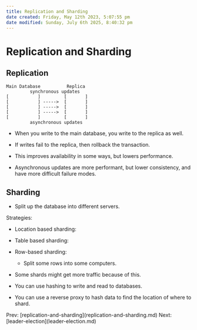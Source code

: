 ```yaml
---
title: Replication and Sharding
date created: Friday, May 12th 2023, 5:07:55 pm
date modified: Sunday, July 6th 2025, 8:40:32 pm
---
```


# Replication and Sharding

## Replication

    Main Database          Replica
             synchronous updates
    [           ]         [       ]
    [           ] ----->  [       ]
    [           ] ----->  [       ]
    [           ] ----->  [       ]
    [           ]         [       ]
             asynchronous updates

- When you write to the main database, you write to the replica as
  well.

- If writes fail to the replica, then rollback the transaction.

- This improves availability in some ways, but lowers performance.

- Asynchronous updates are more performant, but lower consistency, and
  have more difficult failure modes.

## Sharding

- Split up the database into different servers.

Strategies:

- Location based sharding:

- Table based sharding:

- Row-based sharding:

  - Split some rows into some computers.

- Some shards might get more traffic because of this.

- You can use hashing to write and read to databases.

- You can use a reverse proxy to hash data to find the location of
  where to shard.

Prev:
\[replication-and-sharding](replication-and-sharding.md)
Next: \[leader-election](leader-election.md)
